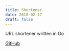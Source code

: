```yaml
---
title: Shortener
date: 2018-02-17
draft: false
---
```


URL shortener written in Go

[GitHub](https://github.com/dbut2/shortener)
